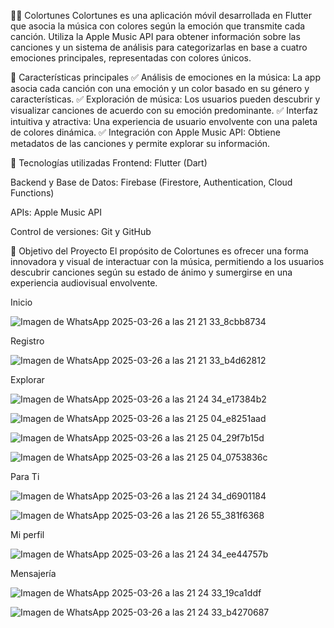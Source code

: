 🎨🎵 Colortunes
Colortunes es una aplicación móvil desarrollada en Flutter que asocia la música con colores según la emoción que transmite cada canción. Utiliza la Apple Music API para obtener información sobre las canciones y un sistema de análisis para categorizarlas en base a cuatro emociones principales, representadas con colores únicos.

🚀 Características principales
✅ Análisis de emociones en la música: La app asocia cada canción con una emoción y un color basado en su género y características.
✅ Exploración de música: Los usuarios pueden descubrir y visualizar canciones de acuerdo con su emoción predominante.
✅ Interfaz intuitiva y atractiva: Una experiencia de usuario envolvente con una paleta de colores dinámica.
✅ Integración con Apple Music API: Obtiene metadatos de las canciones y permite explorar su información.

🔧 Tecnologías utilizadas
Frontend: Flutter (Dart)

Backend y Base de Datos: Firebase (Firestore, Authentication, Cloud Functions)

APIs: Apple Music API

Control de versiones: Git y GitHub

📌 Objetivo del Proyecto
El propósito de Colortunes es ofrecer una forma innovadora y visual de interactuar con la música, permitiendo a los usuarios descubrir canciones según su estado de ánimo y sumergirse en una experiencia audiovisual envolvente.

Inicio 

![Imagen de WhatsApp 2025-03-26 a las 21 21 33_8cbb8734](https://github.com/user-attachments/assets/7cd3c544-a961-4e6a-b366-8835afc2e9ae)


Registro 

![Imagen de WhatsApp 2025-03-26 a las 21 21 33_b4d62812](https://github.com/user-attachments/assets/824c0ff0-5ec5-4393-a1f0-615b4fa50e20)


Explorar

![Imagen de WhatsApp 2025-03-26 a las 21 24 34_e17384b2](https://github.com/user-attachments/assets/d1848ad0-fda8-4198-9e06-b892697e893b)

![Imagen de WhatsApp 2025-03-26 a las 21 25 04_e8251aad](https://github.com/user-attachments/assets/2bb55246-317c-4c33-bb22-506720075931)

![Imagen de WhatsApp 2025-03-26 a las 21 25 04_29f7b15d](https://github.com/user-attachments/assets/25c6b6c1-2a51-46c9-b434-09bed500ddfe)

![Imagen de WhatsApp 2025-03-26 a las 21 25 04_0753836c](https://github.com/user-attachments/assets/e99644e0-6a5b-48f7-9692-9d8624506770)



Para Ti 

![Imagen de WhatsApp 2025-03-26 a las 21 24 34_d6901184](https://github.com/user-attachments/assets/796cc23e-354d-4fa5-ad6c-c8c747d31a36)

![Imagen de WhatsApp 2025-03-26 a las 21 26 55_381f6368](https://github.com/user-attachments/assets/9ab7ed76-b5ea-4722-9f7b-2ca060e2a91c)



Mi perfil 

![Imagen de WhatsApp 2025-03-26 a las 21 24 34_ee44757b](https://github.com/user-attachments/assets/b099cea1-161a-4cc9-a91e-fda9b5f91bf0)



Mensajería 

![Imagen de WhatsApp 2025-03-26 a las 21 24 33_19ca1ddf](https://github.com/user-attachments/assets/ac7d965f-82ce-4afe-b585-38d1e3e380a3)

![Imagen de WhatsApp 2025-03-26 a las 21 24 33_b4270687](https://github.com/user-attachments/assets/91e79db4-3c5e-43a0-93a9-9d7306bec9b5)






